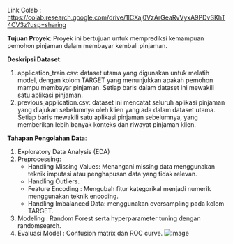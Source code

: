Link Colab : https://colab.research.google.com/drive/1lCXaj0VzArGeaRvVyxA9PDvSKhT4CV3z?usp=sharing

**Tujuan Proyek**: Proyek ini bertujuan untuk memprediksi kemampuan pemohon pinjaman dalam membayar kembali pinjaman.

**Deskripsi Dataset**:
1. application_train.csv: dataset utama yang digunakan untuk melatih model, dengan kolom TARGET yang menunjukkan apakah pemohon mampu membayar pinjaman. Setiap baris dalam dataset ini mewakili satu aplikasi pinjaman.
2. previous_application.csv: dataset ini mencatat seluruh aplikasi pinjaman yang diajukan sebelumnya oleh klien yang ada dalam dataset utama. Setiap baris mewakili satu aplikasi pinjaman sebelumnya, yang memberikan lebih banyak konteks dan riwayat pinjaman klien.

**Tahapan Pengolahan Data**:
1. Exploratory Data Analysis (EDA)
2. Preprocessing:
   * Handling Missing Values: Menangani missing data menggunakan teknik imputasi atau penghapusan data yang tidak relevan.
   * Handling Outliers.
   * Feature Encoding : Mengubah fitur kategorikal menjadi numerik menggunakan teknik encoding.
   * Handling Imbalanced Data: menggunakan oversampling pada kolom TARGET.
3. Modeling : Random Forest serta hyperparameter tuning dengan randomsearch.
4. Evaluasi Model : Confusion matrix dan ROC curve.
![image](https://github.com/user-attachments/assets/e3ac2f33-326f-4b4e-8c94-c643db5e1b67)
